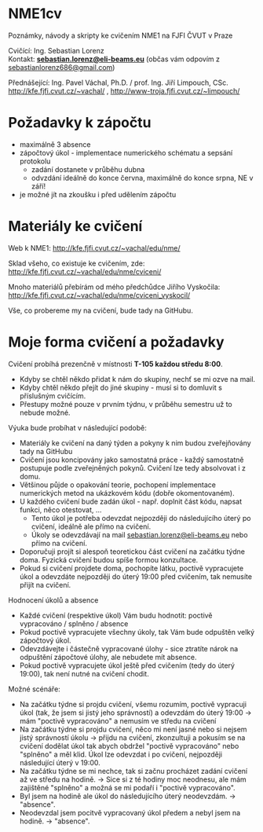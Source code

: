 # NME1cv
Poznámky, návody a skripty ke cvičením NME1 na FJFI ČVUT v Praze  

Cvičící: Ing. Sebastian Lorenz  
Kontakt: **sebastian.lorenz@eli-beams.eu** (občas vám odpovím z sebastianlorenz686@gmail.com)

Přednášející: Ing. Pavel Váchal, Ph.D. / prof. Ing. Jiří Limpouch, CSc.  
http://kfe.fjfi.cvut.cz/~vachal/ , http://www-troja.fjfi.cvut.cz/~limpouch/  

# Požadavky k zápočtu
* maximálně 3 absence
* zápočtový úkol - implementace numerického schématu a sepsání protokolu
  * zadání dostanete v průběhu dubna
  * odvzdání ideálně do konce června, maximálně do konce srpna, NE v září!
* je možné jít na zkoušku i před udělením zápočtu

# Materiály ke cvičení
Web k NME1:
http://kfe.fjfi.cvut.cz/~vachal/edu/nme/

Sklad všeho, co existuje ke cvičením, zde:  
http://kfe.fjfi.cvut.cz/~vachal/edu/nme/cviceni/

Mnoho materiálů přebírám od mého předchůdce Jiřího Vyskočila:  
http://kfe.fjfi.cvut.cz/~vachal/edu/nme/cviceni_vyskocil/

Vše, co probereme my na cvičení, bude tady na GitHubu.

# Moje forma cvičení a požadavky

Cvičení probíhá prezenčně v místnosti **T-105 každou středu 8:00**.
* Kdyby se chtěl někdo přidat k nám do skupiny, nechť se mi ozve na mail.
* Kdyby chtěl někdo přejít do jiné skupiny - musí si to domluvit s příslušným cvičícím.
* Přestupy možné pouze v prvním týdnu, v průběhu semestru už to nebude možné.

Výuka bude probíhat v následující podobě:
* Materiály ke cvičení na daný týden a pokyny k nim budou zveřejňovány tady na GitHubu
* Cvičení jsou koncipovány jako samostatná práce - každý samostatně postupuje podle zveřejněných pokynů. Cvičení lze tedy absolvovat i z domu.
* Většinou půjde o opakování teorie, pochopení implementace numerických metod na ukázkovém kódu (dobře okomentovaném).
* U každého cvičení bude zadán úkol - např. doplnit část kódu, napsat funkci, něco otestovat, ...
  * Tento úkol je potřeba odevzdat nejpozději do následujícího úterý po cvičení, ideálně ale přímo na cvičení.
  * Úkoly se odevzdávají na mail sebastian.lorenz@eli-beams.eu nebo přímo na cvičení.
* Doporučuji projít si alespoň teoretickou část cvičení na začátku týdne doma. Fyzická cvičení budou spíše formou konzultace.
* Pokud si cvičení projdete doma, pochopíte látku, poctivě vypracujete úkol a odevzdáte nejpozději do úterý 19:00 před cvičením, tak nemusíte přijít na cvičení.

Hodnocení úkolů a absence
* Každé cvičení (respektive úkol) Vám budu hodnotit: poctivě vypracováno / splněno / absence
* Pokud poctivě vypracujete všechny úkoly, tak Vám bude odpuštěn velký zápočtový úkol.
* Odevzdávejte i částečně vypracované úlohy - sice ztratíte nárok na odpuštění zápočtové úlohy, ale nebudete mít absence.
* Pokud poctivě vypracujete úkol ještě před cvičením (tedy do úterý 19:00), tak není nutné na cvičení chodit.

Možné scénáře:
* Na začátku týdne si projdu cvičení, všemu rozumím, poctivě vypracuji úkol (tak, že jsem si jistý jeho správností) a odevzdám do úterý 19:00 -> mám "poctivě vypracováno" a nemusím ve středu na cvičení
* Na začátku týdne si projdu cvičení, něco mi není jasné nebo si nejsem jistý správností úkolu -> přijdu na cvičení, zkonzultuji a pokusím se na cvičení dodělat úkol tak abych obdržel "poctivě vypracováno" nebo "splněno" a měl klid. Úkol lze odevzdat i po cvičení, nejpozději následující úterý v 19:00.
* Na začátku týdne se mi nechce, tak si začnu procházet zadání cvičení až ve středu na hodině. -> Sice si z té hodiny moc neodnesu, ale mám zajištěné "splněno" a možná se mi podaří i "poctivě vypracováno".
* Byl jsem na hodině ale úkol do následujícího úterý neodevzdám. -> "absence".
* Neodevzdal jsem pocitvě vypracovaný úkol předem a nebyl jsem na hodině. -> "absence".

